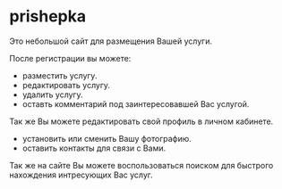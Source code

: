 # prishepka

Это небольшой сайт для размещения Вашей услуги.

После регистрации вы можете:
  - разместить услугу.
  - редактировать услугу.
  - удалить услугу.
  - оставть комментарий под заинтересовавшей Вас услугой.

Так же Вы можете редактировать свой профиль в личном кабинете.
  - установить или сменить Вашу фотографию.
  - оставить контакты для связи с Вами.

Так же на сайте Вы можете воспользоваться поиском для быстрого нахождения интресующих Вас услуг.
